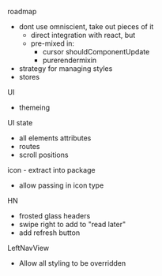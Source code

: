 roadmap
- dont use omniscient, take out pieces of it
  - direct integration with react, but
  - pre-mixed in:
    - cursor shouldComponentUpdate
    - purerendermixin
- strategy for managing styles
- stores

UI
- themeing

UI state
- all elements attributes
- routes
- scroll positions

icon - extract into package
 - allow passing in icon type

HN
- frosted glass headers
- swipe right to add to "read later"
- add refresh button

LeftNavView
- Allow all styling to be overridden